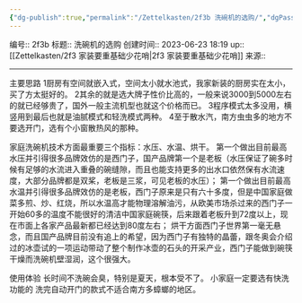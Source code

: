 ```yaml
---
{"dg-publish":true,"permalink":"/Zettelkasten/2f3b 洗碗机的选购/","dgPassFrontmatter":true}
---
```


编号:: 2f3b
标题:: 洗碗机的选购
创建时间:: 2023-06-23 18:19
up:: [[Zettelkasten/2f3 家装要重基础少花哨\|2f3 家装要重基础少花哨]]
来源:: 

---
主要思路
1厨房有空间就嵌入式，空间太小就水池式，我家新装的厨房实在太小，买了方太挺好的。
2其余的就是选大牌子性价比高的，一般来说3000到5000左右的就已经够贵了，国外一般主流机型也就这个价格而已。
3程序模式太多没用，横竖用到最后也就是油腻模式和轻洗模式两种。
4至于散水汽，南方虫虫多的地方不要选开门，选有个小窗散热风的那种。

家庭洗碗机技术方面最重要三个指标：水压、水温、烘干。
第一个做出目前最高水压并引得很多品牌效仿的是西门子，国产品牌第一个是老板（水压保证了碗多时候有足够的水流进入重叠的碗缝隙，而且也能支持更多的出水口依然保有水流速度，大部分品牌都是双桨，老板是三浆，可见老板的水压）；
第一个做出目前最高水温并引得很多品牌效仿的是老板，西门子原来是只有六十多度，但是中国家庭做菜多煎、炒、红烧，所以水温高才能物理溶解油污，从欧美市场杀过来的西门子一开始60多的温度不能很好的清洁中国家庭碗筷，后来跟着老板升到72度以上，现在市面上各家产品最新都已经达到80度左右；
烘干方面西门子世界第一毫无悬念，而且国产品牌目前没有追上的希望，因为西门子有独特的晶蕾，跟冬奥会介绍过的冰壶试的一项运动带动了整个制作冰壶的石头的开采产业，西门子能做到碗筷干燥而洗碗机壁湿润，这个很强大。

使用体验
长时间不洗碗会臭，特别是夏天，根本受不了。
小家庭一定要选有快洗功能的
洗完自动开门的款式不适合南方多蟑螂的地区。
